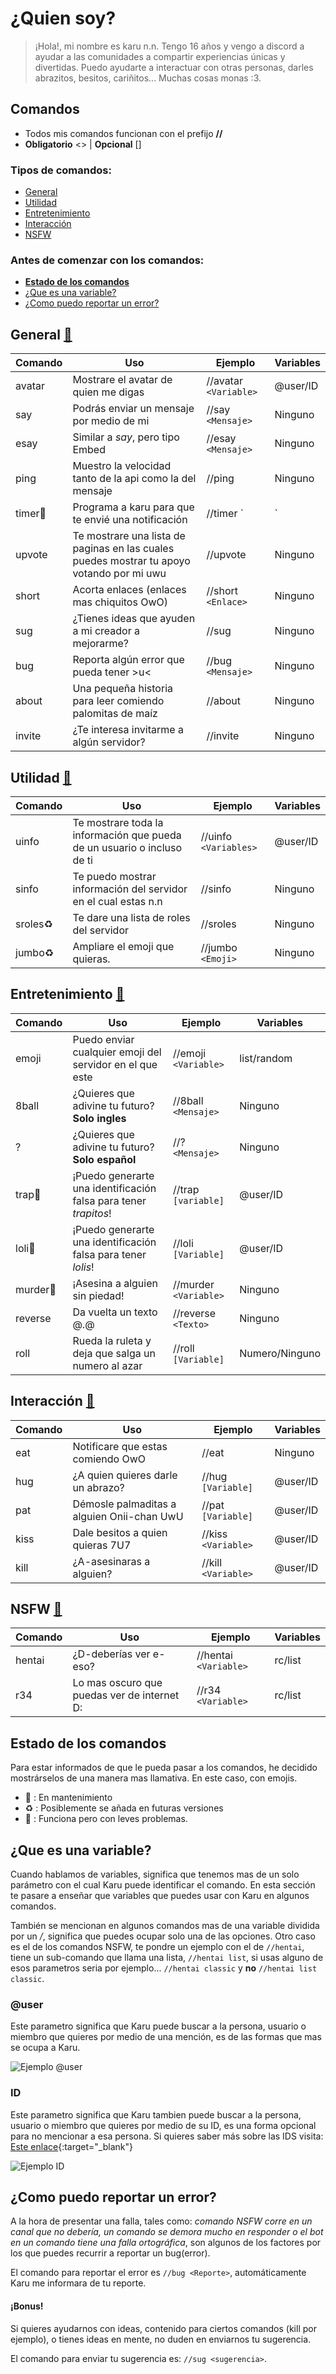 <!-- <p style="text-align: center;"><b>Languages:</b></p>
<p style="text-align: center;">English(Current) | <a href="https://crownsquad.github.io/karu-es"> Spanish</a></p>-->

# ¿Quien soy?
> ¡Hola!, mi nombre es karu n.n. Tengo 16 años y vengo a discord a ayudar a las comunidades a compartir experiencias únicas y divertidas. Puedo ayudarte a interactuar con otras personas, darles abrazitos, besitos, cariñitos... Muchas cosas monas :3.

## Comandos
- Todos mis comandos funcionan con el prefijo **//**
- **Obligatorio** <> | **Opcional** []

### Tipos de comandos:
- [General](#general-)
- [Utilidad](#utilidad-)
- [Entretenimiento](#entretenimiento-)
- [Interacción](#interacción-)
- [NSFW](#nsfw-)

### Antes de comenzar con los comandos:
- [**Estado de los comandos**](#estado-de-los-comandos)
- [¿Que es una variable?](#que-es-una-variable)
- [¿Como puedo reportar un error?](#como-puedo-reportar-un-error)

## General [🔺](#content)

|Comando|Uso|Ejemplo|Variables
|--|--|--|--|
|avatar|Mostrare el avatar de quien me digas| //avatar `<Variable>`|@user/ID
|say|Podrás enviar un mensaje por medio de mi| //say `<Mensaje>`| Ninguno
|esay|Similar a *say*, pero tipo Embed|//esay `<Mensaje>`| Ninguno
|ping|Muestro la velocidad tanto de la api como la del mensaje|//ping|Ninguno
|timer🔨|Programa a karu para que te envié una notificación|//timer `<Tiempo> | <Mensaje>`|Ninguno
|upvote|Te mostrare una lista de paginas en las cuales puedes mostrar tu apoyo votando por mi uwu|//upvote|Ninguno
|short|Acorta enlaces (enlaces mas chiquitos OwO)|//short `<Enlace>`|Ninguno
|sug|¿Tienes ideas que ayuden a mi creador a mejorarme?|//sug|Ninguno
|bug|Reporta algún error que pueda tener >u<|//bug `<Mensaje>`|Ninguno
|about|Una pequeña historia para leer comiendo palomitas de maíz|//about|Ninguno
|invite|¿Te interesa invitarme a algún servidor?|//invite|Ninguno

## Utilidad [🔺](#content)

|Comando|Uso|Ejemplo|Variables
|--|--|--|--|
|uinfo|Te mostrare toda la información que pueda de un usuario o incluso de ti|//uinfo `<Variables>`|@user/ID
|sinfo|Te puedo mostrar información del servidor en el cual estas n.n|//sinfo|Ninguno
|sroles♻️|Te dare una lista de roles del servidor|//sroles|Ninguno
|jumbo♻️|Ampliare el emoji que quieras.|//jumbo `<Emoji>`|Ninguno

## Entretenimiento [🔺](#content)

|Comando|Uso|Ejemplo|Variables
|--|--|--|--|
|emoji|Puedo enviar cualquier emoji del servidor en el que este|//emoji `<Variable>`| list/random
|8ball|¿Quieres que adivine tu futuro? **Solo ingles**|//8ball `<Mensaje>`|Ninguno
|?|¿Quieres que adivine tu futuro? **Solo español**|//? `<Mensaje>`|Ninguno
|trap🔸|¡Puedo generarte una identificación falsa para tener *trapitos*!|//trap `[variable]`| @user/ID
|loli🔸|¡Puedo generarte una identificación falsa para tener *lolis*!|//loli `[Variable]`|@user/ID
|murder🔸|¡Asesina a alguien sin piedad!|//murder `<Variable>`|Ninguno
|reverse|Da vuelta un texto @.@|//reverse `<Texto>`|Ninguno
|roll|Rueda la ruleta y deja que salga un numero al azar|//roll `[Variable]`|Numero/Ninguno

## Interacción [🔺](#content)

|Comando|Uso|Ejemplo|Variables
|--|--|--|--|
|eat|Notificare que estas comiendo OwO|//eat|Ninguno
|hug|¿A quien quieres darle un abrazo?|//hug `[Variable]`|@user/ID
|pat|Démosle palmaditas a alguien Onii-chan UwU|//pat `[Variable]`|@user/ID
|kiss|Dale besitos a quien quieras 7U7|//kiss `<Variable>`|@user/ID
|kill|¿A-asesinaras a alguien?|//kill `<Variable>`|@user/ID

## NSFW [🔺](#content)

|Comando|Uso|Ejemplo|Variables
|--|--|--|--|
|hentai|¿D-deberías ver e-eso?|//hentai `<Variable>`|rc/list
|r34|Lo mas oscuro que puedas ver de internet D:|//r34 `<Variable>`|rc/list


## Estado de los comandos
Para estar informados de que le pueda pasar a los comandos, he decidido mostrárselos de una manera mas llamativa. En este caso, con emojis.

- 🔨 : En mantenimiento
- ♻️ : Posiblemente se añada en futuras versiones
- 🔸 : Funciona pero con leves problemas.

## ¿Que es una variable?
Cuando hablamos de variables, significa que tenemos mas de un solo parámetro con el cual Karu puede identificar el comando. En esta sección te pasare a enseñar que variables que puedes usar con Karu en algunos comandos.

También se mencionan en algunos comandos mas de una variable dividida por un */*, significa que puedes ocupar solo una de las opciones. Otro caso es el de los comandos NSFW, te pondre un ejemplo con el de  `//hentai`, tiene un sub-comando que llama una lista, `//hentai list`, si usas alguno de esos parametros seria por ejemplo...  `//hentai classic` y **no** `//hentai list classic`.

### @user

Este parametro significa que Karu puede buscar a la persona, usuario o miembro que quieres por medio de una mención, es de las formas que mas se ocupa a Karu.

 ![Ejemplo @user](https://i.imgur.com/XkqOTQC.gif)

### ID

Este parametro significa que Karu tambien puede buscar a la persona, usuario o miembro que quieres por medio de su ID, es una forma opcional para no mencionar a esa persona. Si quieres saber más sobre las IDS visita: [Este enlace](https://support.discordapp.com/hc/es/articles/206346498--D%C3%B3nde-puedo-encontrar-mi-ID-de-usuario-servidor-mensaje-){:target="_blank"}

![Ejemplo ID](https://i.imgur.com/IP6wp0Q.gif)

## ¿Como puedo reportar un error?
A la hora de presentar una falla, tales como: *comando NSFW corre en un canal que no debería, un comando se demora mucho en responder o el bot en un comando tiene una falla ortográfica*, son algunos de los factores por los que puedes recurrir a reportar un bug(error).

El comando para reportar el error es `//bug <Reporte>`, automáticamente Karu me informara de tu reporte.

#### ¡Bonus!

Si quieres ayudarnos con ideas, contenido para ciertos comandos (kill por ejemplo), o tienes ideas en mente, no duden en enviarnos tu sugerencia.

El comando para enviar tu sugerencia es: `//sug <sugerencia>`.

